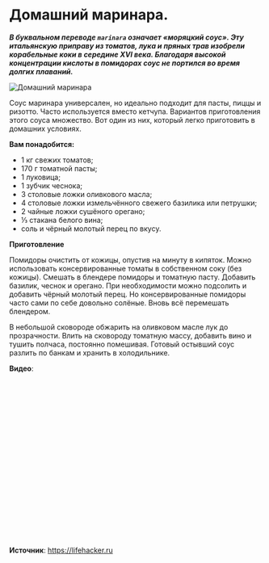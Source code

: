 # Домашний маринара.

_**В буквальном переводе `marinara` означает «моряцкий соус». Эту итальянскую приправу из томатов, лука и пряных трав изобрели корабельные коки в середине XVI века. Благодаря высокой концентрации кислоты в помидорах соус не портился во время долгих плаваний.**_

![Домашний маринара](/images/Kulinar/Sous/home_marinara.jpg 'Домашний маринара')

Соус маринара универсален, но идеально подходит для пасты, пиццы и ризотто. Часто используется вместо кетчупа. Вариантов приготовления этого соуса множество. Вот один из них, который легко приготовить в домашних условиях.

**Вам понадобится:**

- 1 кг свежих томатов;
- 170 г томатной пасты;
- 1 луковица;
- 1 зубчик чеснока;
- 3 столовые ложки оливкового масла;
- 4 столовые ложки измельчённого свежего базилика или петрушки;
- 2 чайные ложки сушёного орегано;
- ⅓ стакана белого вина;
- соль и чёрный молотый перец по вкусу.

**Приготовление**

Помидоры очистить от кожицы, опустив на минуту в кипяток. Можно использовать консервированные томаты в собственном соку (без кожицы). Смешать в блендере помидоры и томатную пасту. Добавить базилик, чеснок и орегано. При необходимости можно подсолить и добавить чёрный молотый перец. Но консервированные помидоры часто сами по себе довольно солёные. Вновь всё перемешать блендером.

В небольшой сковороде обжарить на оливковом масле лук до прозрачности. Влить на сковороду томатную массу, добавить вино и тушить полчаса, постоянно помешивая. Готовый остывший соус разлить по банкам и хранить в холодильнике.

**Видео**:

<div class="youtube" id="t3XApS6mBLo" style="width: 560px; height: 315px;"></div>

**Источник**: https://lifehacker.ru
